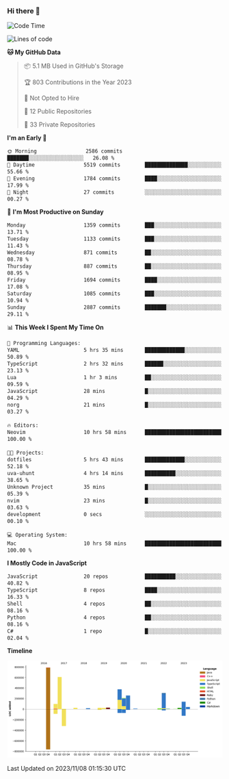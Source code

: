 ### Hi there 👋

<!--
**Clumsy-Coder/Clumsy-Coder** is a ✨ _special_ ✨ repository because its `README.md` (this file) appears on your GitHub profile.

Here are some ideas to get you started:

- 🔭 I’m currently working on ...
- 🌱 I’m currently learning ...
- 👯 I’m looking to collaborate on ...
- 🤔 I’m looking for help with ...
- 💬 Ask me about ...
- 📫 How to reach me: ...
- 😄 Pronouns: ...
- ⚡ Fun fact: ...
-->

<!-- anmol098/waka-readme-stats -->
<!--START_SECTION:waka-->
![Code Time](http://img.shields.io/badge/Code%20Time-443%20hrs%2043%20mins-blue)

![Lines of code](https://img.shields.io/badge/From%20Hello%20World%20I%27ve%20Written-3.0%20million%20lines%20of%20code-blue)

**🐱 My GitHub Data** 

> 📦 5.1 MB Used in GitHub's Storage 
 > 
> 🏆 803 Contributions in the Year 2023
 > 
> 🚫 Not Opted to Hire
 > 
> 📜 12 Public Repositories 
 > 
> 🔑 33 Private Repositories 
 > 
**I'm an Early 🐤** 

```text
🌞 Morning                2586 commits        ███████░░░░░░░░░░░░░░░░░░   26.08 % 
🌆 Daytime                5519 commits        ██████████████░░░░░░░░░░░   55.66 % 
🌃 Evening                1784 commits        ████░░░░░░░░░░░░░░░░░░░░░   17.99 % 
🌙 Night                  27 commits          ░░░░░░░░░░░░░░░░░░░░░░░░░   00.27 % 
```
📅 **I'm Most Productive on Sunday** 

```text
Monday                   1359 commits        ███░░░░░░░░░░░░░░░░░░░░░░   13.71 % 
Tuesday                  1133 commits        ███░░░░░░░░░░░░░░░░░░░░░░   11.43 % 
Wednesday                871 commits         ██░░░░░░░░░░░░░░░░░░░░░░░   08.78 % 
Thursday                 887 commits         ██░░░░░░░░░░░░░░░░░░░░░░░   08.95 % 
Friday                   1694 commits        ████░░░░░░░░░░░░░░░░░░░░░   17.08 % 
Saturday                 1085 commits        ███░░░░░░░░░░░░░░░░░░░░░░   10.94 % 
Sunday                   2887 commits        ███████░░░░░░░░░░░░░░░░░░   29.11 % 
```


📊 **This Week I Spent My Time On** 

```text
💬 Programming Languages: 
YAML                     5 hrs 35 mins       █████████████░░░░░░░░░░░░   50.89 % 
TypeScript               2 hrs 32 mins       ██████░░░░░░░░░░░░░░░░░░░   23.13 % 
Lua                      1 hr 3 mins         ██░░░░░░░░░░░░░░░░░░░░░░░   09.59 % 
JavaScript               28 mins             █░░░░░░░░░░░░░░░░░░░░░░░░   04.29 % 
norg                     21 mins             █░░░░░░░░░░░░░░░░░░░░░░░░   03.27 % 

🔥 Editors: 
Neovim                   10 hrs 58 mins      █████████████████████████   100.00 % 

🐱‍💻 Projects: 
dotfiles                 5 hrs 43 mins       █████████████░░░░░░░░░░░░   52.18 % 
uva-uhunt                4 hrs 14 mins       ██████████░░░░░░░░░░░░░░░   38.65 % 
Unknown Project          35 mins             █░░░░░░░░░░░░░░░░░░░░░░░░   05.39 % 
nvim                     23 mins             █░░░░░░░░░░░░░░░░░░░░░░░░   03.63 % 
development              0 secs              ░░░░░░░░░░░░░░░░░░░░░░░░░   00.10 % 

💻 Operating System: 
Mac                      10 hrs 58 mins      █████████████████████████   100.00 % 
```

**I Mostly Code in JavaScript** 

```text
JavaScript               20 repos            ██████████░░░░░░░░░░░░░░░   40.82 % 
TypeScript               8 repos             ████░░░░░░░░░░░░░░░░░░░░░   16.33 % 
Shell                    4 repos             ██░░░░░░░░░░░░░░░░░░░░░░░   08.16 % 
Python                   4 repos             ██░░░░░░░░░░░░░░░░░░░░░░░   08.16 % 
C#                       1 repo              █░░░░░░░░░░░░░░░░░░░░░░░░   02.04 % 
```



**Timeline**

![Lines of Code chart](https://raw.githubusercontent.com/Clumsy-Coder/Clumsy-Coder/main/assets/bar_graph.png)


 Last Updated on 2023/11/08 01:15:30 UTC
<!--END_SECTION:waka-->
